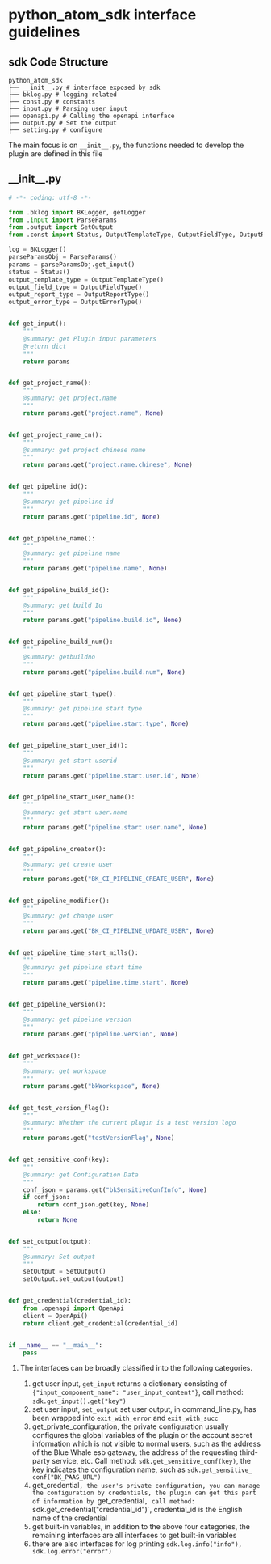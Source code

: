 # python_atom_sdk interface guidelines

## sdk Code Structure
```text
python_atom_sdk
├── __init__.py # interface exposed by sdk
├── bklog.py # logging related
├── const.py # constants
├── input.py # Parsing user input
├── openapi.py # Calling the openapi interface
├── output.py # Set the output
├── setting.py # configure
```
The main focus is on `__init__.py`, the functions needed to develop the plugin are defined in this file

## \_\_init\_\_.py
```python
# -*- coding: utf-8 -*-

from .bklog import BKLogger, getLogger
from .input import ParseParams
from .output import SetOutput
from .const import Status, OutputTemplateType, OutputFieldType, OutputReportType, OutputErrorType

log = BKLogger()
parseParamsObj = ParseParams()
params = parseParamsObj.get_input()
status = Status()
output_template_type = OutputTemplateType()
output_field_type = OutputFieldType()
output_report_type = OutputReportType()
output_error_type = OutputErrorType()


def get_input():
    """
    @summary: get Plugin input parameters
    @return dict
    """
    return params


def get_project_name():
    """
    @summary: get project.name
    """
    return params.get("project.name", None)


def get_project_name_cn():
    """
    @summary: get project chinese name
    """
    return params.get("project.name.chinese", None)


def get_pipeline_id():
    """
    @summary: get pipeline id
    """
    return params.get("pipeline.id", None)


def get_pipeline_name():
    """
    @summary: get pipeline name
    """
    return params.get("pipeline.name", None)


def get_pipeline_build_id():
    """
    @summary: get build Id
    """
    return params.get("pipeline.build.id", None)


def get_pipeline_build_num():
    """
    @summary: getbuildno
    """
    return params.get("pipeline.build.num", None)


def get_pipeline_start_type():
    """
    @summary: get pipeline start type
    """
    return params.get("pipeline.start.type", None)


def get_pipeline_start_user_id():
    """
    @summary: get start userid
    """
    return params.get("pipeline.start.user.id", None)


def get_pipeline_start_user_name():
    """
    @summary: get start user.name
    """
    return params.get("pipeline.start.user.name", None)


def get_pipeline_creator():
    """
    @summary: get create user
    """
    return params.get("BK_CI_PIPELINE_CREATE_USER", None)


def get_pipeline_modifier():
    """
    @summary: get change user 
    """
    return params.get("BK_CI_PIPELINE_UPDATE_USER", None)


def get_pipeline_time_start_mills():
    """
    @summary: get pipeline start time
    """
    return params.get("pipeline.time.start", None)


def get_pipeline_version():
    """
    @summary: get pipeline version
    """
    return params.get("pipeline.version", None)


def get_workspace():
    """
    @summary: get workspace
    """
    return params.get("bkWorkspace", None)


def get_test_version_flag():
    """
    @summary: Whether the current plugin is a test version logo
    """
    return params.get("testVersionFlag", None)


def get_sensitive_conf(key):
    """
    @summary: get Configuration Data
    """
    conf_json = params.get("bkSensitiveConfInfo", None)
    if conf_json:
        return conf_json.get(key, None)
    else:
        return None


def set_output(output):
    """
    @summary: Set output
    """
    setOutput = SetOutput()
    setOutput.set_output(output)


def get_credential(credential_id):
    from .openapi import OpenApi
    client = OpenApi()
    return client.get_credential(credential_id)


if __name__ == "__main__":
    pass
```

1. The interfaces can be broadly classified into the following categories.

   1. get user input, `get_input` returns a dictionary consisting of `{"input_component_name": "user_input_content"}`, call method: `sdk.get_input().get("key")`
   2. set user input, `set_output` set user output, in command_line.py, has been wrapped into `exit_with_error` and `exit_with_succ`
   3. get_private_configuration, the private configuration usually configures the global variables of the plugin or the account secret information which is not visible to normal users, such as the address of the Blue Whale esb gateway, the address of the requesting third-party service, etc. Call method: `sdk.get_sensitive_conf(key)`, the key indicates the configuration name, such as `sdk.get_sensitive_ conf("BK_PAAS_URL")`
   4. get_credential`, the user's private configuration, you can manage the configuration by credentials, the plugin can get this part of information by `get_credential`, call method: `sdk.get_credential("credential_id")`, credential_id is the English name of the credential
   5. get built-in variables, in addition to the above four categories, the remaining interfaces are all interfaces to get built-in variables
   6. there are also interfaces for log printing `sdk.log.info("info"), sdk.log.error("error")`
